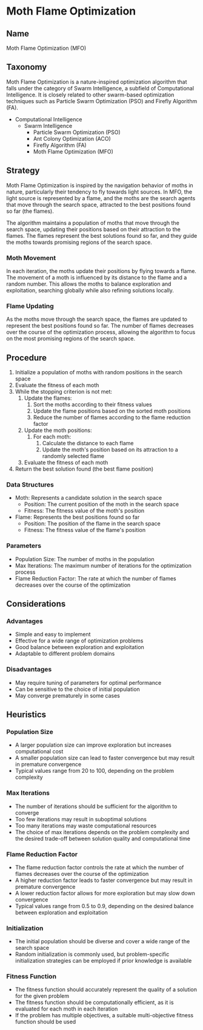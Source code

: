 # Moth Flame Optimization

## Name

Moth Flame Optimization (MFO)

## Taxonomy

Moth Flame Optimization is a nature-inspired optimization algorithm that falls under the category of Swarm Intelligence, a subfield of Computational Intelligence. It is closely related to other swarm-based optimization techniques such as Particle Swarm Optimization (PSO) and Firefly Algorithm (FA).

- Computational Intelligence
  - Swarm Intelligence
    - Particle Swarm Optimization (PSO)
    - Ant Colony Optimization (ACO)
    - Firefly Algorithm (FA)
    - Moth Flame Optimization (MFO)

## Strategy

Moth Flame Optimization is inspired by the navigation behavior of moths in nature, particularly their tendency to fly towards light sources. In MFO, the light source is represented by a flame, and the moths are the search agents that move through the search space, attracted to the best positions found so far (the flames).

The algorithm maintains a population of moths that move through the search space, updating their positions based on their attraction to the flames. The flames represent the best solutions found so far, and they guide the moths towards promising regions of the search space.

### Moth Movement

In each iteration, the moths update their positions by flying towards a flame. The movement of a moth is influenced by its distance to the flame and a random number. This allows the moths to balance exploration and exploitation, searching globally while also refining solutions locally.

### Flame Updating

As the moths move through the search space, the flames are updated to represent the best positions found so far. The number of flames decreases over the course of the optimization process, allowing the algorithm to focus on the most promising regions of the search space.

## Procedure

1. Initialize a population of moths with random positions in the search space
2. Evaluate the fitness of each moth
3. While the stopping criterion is not met:
   1. Update the flames:
      1. Sort the moths according to their fitness values
      2. Update the flame positions based on the sorted moth positions
      3. Reduce the number of flames according to the flame reduction factor
   2. Update the moth positions:
      1. For each moth:
         1. Calculate the distance to each flame
         2. Update the moth's position based on its attraction to a randomly selected flame
   3. Evaluate the fitness of each moth
4. Return the best solution found (the best flame position)

### Data Structures

- Moth: Represents a candidate solution in the search space
  - Position: The current position of the moth in the search space
  - Fitness: The fitness value of the moth's position
- Flame: Represents the best positions found so far
  - Position: The position of the flame in the search space
  - Fitness: The fitness value of the flame's position

### Parameters

- Population Size: The number of moths in the population
- Max Iterations: The maximum number of iterations for the optimization process
- Flame Reduction Factor: The rate at which the number of flames decreases over the course of the optimization

## Considerations

### Advantages

- Simple and easy to implement
- Effective for a wide range of optimization problems
- Good balance between exploration and exploitation
- Adaptable to different problem domains

### Disadvantages

- May require tuning of parameters for optimal performance
- Can be sensitive to the choice of initial population
- May converge prematurely in some cases

## Heuristics

### Population Size

- A larger population size can improve exploration but increases computational cost
- A smaller population size can lead to faster convergence but may result in premature convergence
- Typical values range from 20 to 100, depending on the problem complexity

### Max Iterations

- The number of iterations should be sufficient for the algorithm to converge
- Too few iterations may result in suboptimal solutions
- Too many iterations may waste computational resources
- The choice of max iterations depends on the problem complexity and the desired trade-off between solution quality and computational time

### Flame Reduction Factor

- The flame reduction factor controls the rate at which the number of flames decreases over the course of the optimization
- A higher reduction factor leads to faster convergence but may result in premature convergence
- A lower reduction factor allows for more exploration but may slow down convergence
- Typical values range from 0.5 to 0.9, depending on the desired balance between exploration and exploitation

### Initialization

- The initial population should be diverse and cover a wide range of the search space
- Random initialization is commonly used, but problem-specific initialization strategies can be employed if prior knowledge is available

### Fitness Function

- The fitness function should accurately represent the quality of a solution for the given problem
- The fitness function should be computationally efficient, as it is evaluated for each moth in each iteration
- If the problem has multiple objectives, a suitable multi-objective fitness function should be used
